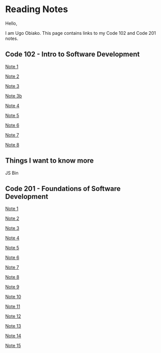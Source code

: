 # Reading Notes

Hello,

I am Ugo Obiako. This page contains links to my Code 102 and Code 201 notes.

## Code 102 - Intro to Software Development

[Note 1](https://ugo-obiako.github.io/reading-notes//code%20102%20notes/code102-note1)

[Note 2](https://ugo-obiako.github.io/reading-notes//code%20102%20notes/code102-note2)

[Note 3](https://ugo-obiako.github.io/reading-notes//code%20102%20notes/code102-note3)

[Note 3b](https://ugo-obiako.github.io/reading-notes//code%20102%20notes/code102-note3b)

[Note 4](https://ugo-obiako.github.io/reading-notes//code%20102%20notes/code102-note4)

[Note 5](https://ugo-obiako.github.io/reading-notes//code%20102%20notes/code102-note5)

[Note 6](https://ugo-obiako.github.io/reading-notes//code%20102%20notes/code102-note6)

[Note 7](https://ugo-obiako.github.io/reading-notes//code%20102%20notes/code102-note7)

[Note 8](https://ugo-obiako.github.io/reading-notes//code%20102%20notes/code102-note8)

## Things I want to know more 

JS Bin

## Code 201 - Foundations of Software Development

[Note 1](https://ugo-obiako.github.io/reading-notes//code%20201%20notes/code201-note1)

[Note 2](https://ugo-obiako.github.io/reading-notes//code%20201%20notes/code201-note2)

[Note 3](https://ugo-obiako.github.io/reading-notes//code%20201%20notes/code201-note3)

[Note 4](https://ugo-obiako.github.io/reading-notes//code%20201%20notes/code201-note4)

[Note 5](https://ugo-obiako.github.io/reading-notes//code%20201%20notes/code201-note5)

[Note 6](https://ugo-obiako.github.io/reading-notes//code%20201%20notes/code201-note6)

[Note 7](https://ugo-obiako.github.io/reading-notes//code%20201%20notes/code201-note7)

[Note 8](https://ugo-obiako.github.io/reading-notes//code%20201%20notes/code201-note8)

[Note 9](https://ugo-obiako.github.io/reading-notes//code%20201%20notes/code201-note9)

[Note 10](https://ugo-obiako.github.io/reading-notes//code%20201%20notes/code201-note10)

[Note 11](https://ugo-obiako.github.io/reading-notes//code%20201%20notes/code201-note11)

[Note 12](https://ugo-obiako.github.io/reading-notes//code%20201%20notes/code201-note12)

[Note 13](https://ugo-obiako.github.io/reading-notes//code%20201%20notes/code201-note13)

[Note 14](https://ugo-obiako.github.io/reading-notes//code%20201%20notes/code201-note14)

[Note 15](https://ugo-obiako.github.io/reading-notes//code%20201%20notes/code201-note15)